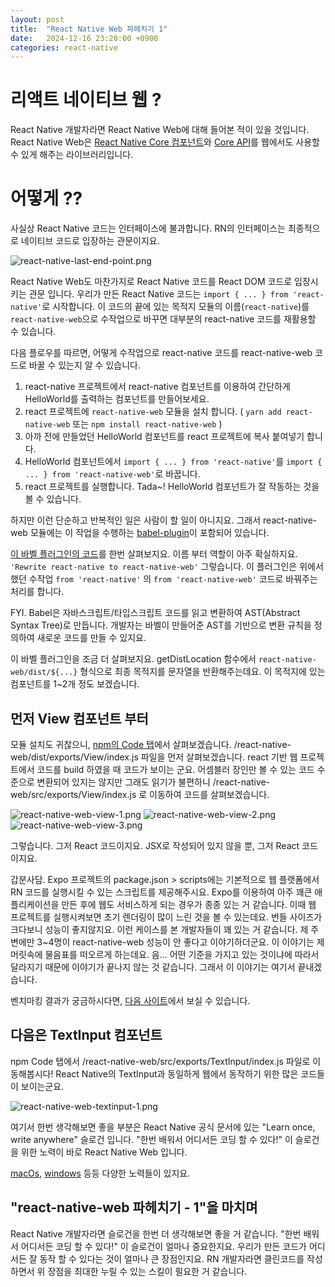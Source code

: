 ```yaml
---
layout: post
title:  "React Native Web 파헤치기 1"
date:   2024-12-16 23:20:00 +0900
categories: react-native
---
```


# 리액트 네이티브 웹 ?

React Native 개발자라면 React Native Web에 대해 들어본 적이 있을 것입니다.
React Native Web은 [React Native Core 컴포넌트](https://reactnative.dev/docs/0.72/components-and-apis)와 [Core API](https://reactnative.dev/docs/0.72/usewindowdimensions)를 웹에서도 사용할 수 있게 해주는 라이브러리입니다.

# 어떻게 ??

사실상 React Native 코드는 인터페이스에 불과합니다. RN의 인터페이스는 최종적으로 네이티브 코드로 입장하는 관문이지요.

![react-native-last-end-point.png](/assets/img/react-native-last-end-point.png)

React Native Web도 마찬가지로 React Native 코드를 React DOM 코드로 입장시키는 관문 입니다.
우리가 만든 React Native 코드는 `import { ... } from 'react-native'`로 시작합니다. 이 코드의 끝에 있는 목적지 모듈의 이름(`react-native`)를 `react-native-web`으로 수작업으로 바꾸면 대부분의 react-native 코드를 재활용할 수 있습니다.

다음 플로우를 따르면, 어떻게 수작업으로 react-native 코드를 react-native-web 코드로 바꿀 수 있는지 알 수 있습니다.
1. react-native 프로젝트에서 react-native 컴포넌트를 이용하여 간단하게 HelloWorld를 출력하는 컴포넌트를 만들어보세요.
2. react 프로젝트에 `react-native-web` 모듈을 설치 합니다. ( `yarn add react-native-web` 또는 `npm install react-native-web` )
3. 아까 전에 만들었던 HelloWorld 컴포넌트를 react 프로젝트에 복사 붙여넣기 합니다.
4. HelloWorld 컴포넌트에서 `import { ... } from 'react-native'`를 `import { ... } from 'react-native-web'`로 바꿉니다.
5. react 프로젝트를 실행합니다. Tada~! HelloWorld 컴포넌트가 잘 작동하는 것을 볼 수 있습니다.

하지만 이런 단순하고 반복적인 일은 사람이 할 일이 아니지요. 그래서 react-native-web 모듈에는 이 작업을 수행하는 [babel-plugin](https://github.com/necolas/react-native-web/tree/master/packages/babel-plugin-react-native-web)이 포함되어 있습니다.

[이 바벨 플러그인의 코드](https://github.com/necolas/react-native-web/blob/master/packages/babel-plugin-react-native-web/src/index.js)를 한번 살펴보지요.
이름 부터 역할이 아주 확실하지요. `'Rewrite react-native to react-native-web'` 그렇습니다. 이 플러그인은 위에서 했던 수작업 `from 'react-native'` 의 `from 'react-native-web'` 코드로 바꿔주는 처리를 합니다.

FYI. Babel은 자바스크립트/타입스크립트 코드를 읽고 변환하여 AST(Abstract Syntax Tree)로 만듭니다. 개발자는 바벨이 만들어준 AST를 기반으로 변환 규칙을 정의하여 새로운 코드를 만들 수 있지요.

이 바벨 플러그인을 조금 더 살펴보지요. getDistLocation 함수에서 `react-native-web/dist/${...}` 형식으로 최종 목적지를 문자열을 반환해주는데요. 이 목적지에 있는 컴포넌트를 1~2개 정도 보겠습니다.

## 먼저 View 컴포넌트 부터

모듈 설치도 귀찮으니, [npm의 Code 탭](https://www.npmjs.com/package/react-native-web?activeTab=code)에서 살펴보겠습니다.
/react-native-web/dist/exports/View/index.js 파일을 먼저 살펴보겠습니다. react 기반 웹 프로젝트에서 코드를 build 하였을 때 코드가 보이는 군요.
어셈블러 장인만 볼 수 있는 코드 수준으로 변환되어 있지는 않지만 그래도 읽기가 불편하니 /react-native-web/src/exports/View/index.js 로 이동하여 코드를 살펴보겠습니다.

![react-native-web-view-1.png](/assets/img/react-native-web-view-1.png)
![react-native-web-view-2.png](/assets/img/react-native-web-view-2.png)
![react-native-web-view-3.png](/assets/img/react-native-web-view-3.png)

그렇습니다. 그저 React 코드이지요. JSX로 작성되어 있지 않을 뿐, 그저 React 코드이지요.

갑분사담. Expo 프로젝트의 package.json > scripts에는 기본적으로 웹 플랫폼에서 RN 코드를 실행시킬 수 있는 스크립트를 제공해주시요. Expo를 이용하여 아주 꽤큰 애플리케이션을 만든 후에 웹도 서비스하게 되는 경우가 종종 있는 거 같습니다.
이때 웹 프로젝트를 실행시켜보면 초기 렌더링이 많이 느린 것을 볼 수 있는데요. 번들 사이즈가 크다보니 성능이 좋지않지요. 이런 케이스를 본 개발자들이 꽤 있는 거 같습니다. 제 주변에만 3~4명이 react-native-web 성능이 안 좋다고 이야기하더군요.
이 이야기는 제 머릿속에 물음표를 떠오르게 하는데요. 음... 어떤 기준을 가지고 있는 것이냐에 따라서 달라지기 때문에 이야기가 끝나지 않는 것 같습니다. 그래서 이 이야기는 여기서 끝내겠습니다.

벤치마킹 결과가 궁금하시다면, [다음 사이트](https://necolas.github.io/react-native-web/benchmarks/)에서 보실 수 있습니다.

## 다음은 TextInput 컴포넌트

npm Code 탭에서 /react-native-web/src/exports/TextInput/index.js 파일로 이동해봅시다!
React Native의 TextInput과 동일하게 웹에서 동작하기 위한 많은 코드들이 보이는군요.

![react-native-web-textinput-1.png](/assets/img/react-native-web-textinput-1.png)

여기서 한번 생각해보면 좋을 부분은 React Native 공식 문서에 있는 "Learn once, write anywhere" 슬로건 입니다.
"한번 배워서 어디서든 코딩 할 수 있다!" 이 슬로건을 위한 노력이 바로 React Native Web 입니다.

[macOs](https://github.com/microsoft/react-native-macos), [windows](react-native-windows) 등등 다양한 노력들이 있지요.

## "react-native-web 파헤치기 - 1"을 마치며

React Native 개발자라면 슬로건을 한번 더 생각해보면 좋을 거 같습니다. "한번 배워서 어디서든 코딩 할 수 있다!" 이 슬로건이 얼마나 중요한지요.
우리가 만든 코드가 어디서든 잘 동작 할 수 있다는 것이 얼마나 큰 장점인지요. RN 개발자라면 클린코드를 작성하면서 위 장점을 최대한 누릴 수 있는 스킬이 필요한 거 같습니다.

[docs react-native-web]: https://necolas.github.io/react-native-web/
[github react-native-web]: https://github.com/necolas/react-native-web
